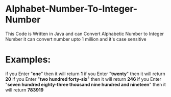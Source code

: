 # Alphabet-Number-To-Integer-Number

This Code is Written in Java and can Convert Alphabetic Number to Integer Number 
it can convert number upto 1 million
and it's case sensitive

# Examples:

if you Enter "**one**" then it will return **1**
if you Enter "**twenty**" then it will return **20**
if you Enter "**two hundred forty-six**" then it will return **246**
if you Enter "**seven hundred eighty-three thousand nine hundred and nineteen**" then it will return **783919**
